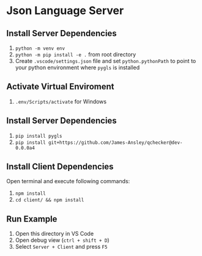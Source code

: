 # Json Language Server

## Install Server Dependencies

1. `python -m venv env`
1. `python -m pip install -e .` from root directory
1. Create `.vscode/settings.json` file and set `python.pythonPath` to point to your python environment where `pygls` is installed

## Activate Virtual Enviroment

1. `.env/Scripts/activate` for Windows

## Install Server Dependencies

1. `pip install pygls`
1. `pip install git+https://github.com/James-Ansley/qchecker@dev-0.0.0a4`

## Install Client Dependencies

Open terminal and execute following commands:

1. `npm install`
1. `cd client/ && npm install`

## Run Example

1. Open this directory in VS Code
1. Open debug view (`ctrl + shift + D`)
1. Select `Server + Client` and press `F5`
